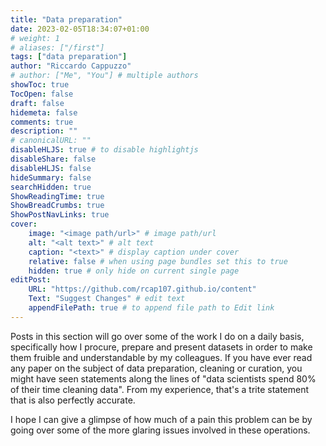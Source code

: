 ```yaml
---
title: "Data preparation"
date: 2023-02-05T18:34:07+01:00
# weight: 1
# aliases: ["/first"]
tags: ["data preparation"]
author: "Riccardo Cappuzzo"
# author: ["Me", "You"] # multiple authors
showToc: true
TocOpen: false
draft: false
hidemeta: false
comments: true
description: ""
# canonicalURL: ""
disableHLJS: true # to disable highlightjs
disableShare: false
disableHLJS: false
hideSummary: false
searchHidden: true
ShowReadingTime: true
ShowBreadCrumbs: true
ShowPostNavLinks: true
cover:
    image: "<image path/url>" # image path/url
    alt: "<alt text>" # alt text
    caption: "<text>" # display caption under cover
    relative: false # when using page bundles set this to true
    hidden: true # only hide on current single page
editPost:
    URL: "https://github.com/rcap107.github.io/content"
    Text: "Suggest Changes" # edit text
    appendFilePath: true # to append file path to Edit link
---
```

Posts in this section will go over some of the work I do on a daily basis, specifically how I procure, prepare and 
present datasets in order to make them fruible and understandable by my colleagues. If you have ever read any paper
on the subject of data preparation, cleaning or curation, you might have seen statements along the lines of "data
scientists spend 80% of their time cleaning data". From my experience, that's a trite statement that is also 
perfectly accurate. 

I hope I can give a glimpse of how much of a pain this problem can be by going over some of the more glaring issues 
involved in these operations. 